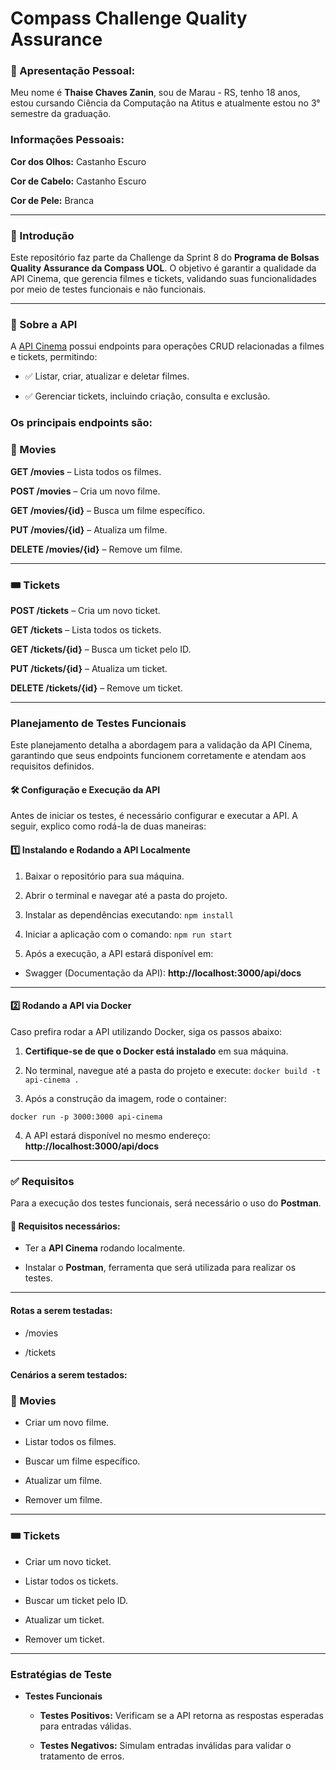 # Compass Challenge Quality Assurance

### 🙋 Apresentação Pessoal:

Meu nome é **Thaise Chaves Zanin**, sou de Marau - RS, tenho 18 anos, estou cursando Ciência da Computação na Atitus e atualmente estou no 3° semestre da graduação.

### Informações Pessoais:

**Cor dos Olhos:** Castanho Escuro

**Cor de Cabelo:** Castanho Escuro

**Cor de Pele:** Branca

---
### 📍 Introdução

Este repositório faz parte da Challenge da Sprint 8 do **Programa de Bolsas Quality Assurance da Compass UOL**. O objetivo é garantir a qualidade da API Cinema, que gerencia filmes e tickets, validando suas funcionalidades por meio de testes funcionais e não funcionais.

---
### 📌 Sobre a API

A [API Cinema](http://localhost:3000/api/docs) possui endpoints para operações CRUD relacionadas a filmes e tickets, permitindo:

- ✅ Listar, criar, atualizar e deletar filmes.

- ✅ Gerenciar tickets, incluindo criação, consulta e exclusão.

### Os principais endpoints são:

### 🎥 Movies

**GET /movies** – Lista todos os filmes.

**POST /movies** – Cria um novo filme.

**GET /movies/{id}** – Busca um filme específico.

**PUT /movies/{id}** – Atualiza um filme.

**DELETE /movies/{id}** – Remove um filme.

---
### 🎟️ Tickets

**POST /tickets** – Cria um novo ticket.

**GET /tickets** – Lista todos os tickets.

**GET /tickets/{id}** – Busca um ticket pelo ID.

**PUT /tickets/{id}** – Atualiza um ticket.

**DELETE /tickets/{id}** – Remove um ticket.

---

### Planejamento de Testes Funcionais

Este planejamento detalha a abordagem para a validação da API Cinema, garantindo que seus endpoints funcionem corretamente e atendam aos requisitos definidos.


#### 🛠️ Configuração e Execução da API

Antes de iniciar os testes, é necessário configurar e executar a API. A seguir, explico como rodá-la de duas maneiras:

#### 1️⃣ Instalando e Rodando a API Localmente

1. Baixar o repositório para sua máquina.

2. Abrir o terminal e navegar até a pasta do projeto.

3. Instalar as dependências executando:
`
npm install
`

4. Iniciar a aplicação com o comando:
`
npm run start
`

5. Após a execução, a API estará disponível em:

- Swagger (Documentação da API): **http://localhost:3000/api/docs**

---
#### 2️⃣ Rodando a API via Docker

Caso prefira rodar a API utilizando Docker, siga os passos abaixo:

1. **Certifique-se de que o Docker está instalado** em sua máquina.

2. No terminal, navegue até a pasta do projeto e execute:
`
docker build -t api-cinema .
`
3. Após a construção da imagem, rode o container:

`
docker run -p 3000:3000 api-cinema
`

4. A API estará disponível no mesmo endereço: **http://localhost:3000/api/docs** 

---
### ✅ Requisitos

Para a execução dos testes funcionais, será necessário o uso do **Postman**.

#### 📌 Requisitos necessários:

- Ter a **API Cinema** rodando localmente.

- Instalar o **Postman**, ferramenta que será utilizada para realizar os testes.

---
#### Rotas a serem testadas:

- /movies

- /tickets

#### Cenários a serem testados:

### 🎥 Movies

- Criar um novo filme.

- Listar todos os filmes.

- Buscar um filme específico.

- Atualizar um filme.

- Remover um filme.

---
### 🎟️ Tickets

- Criar um novo ticket.

- Listar todos os tickets.

- Buscar um ticket pelo ID.

- Atualizar um ticket.

- Remover um ticket.

---
### Estratégias de Teste

- **Testes Funcionais**

   - **Testes Positivos:** Verificam se a API retorna as respostas esperadas para entradas válidas.

   - **Testes Negativos:** Simulam entradas inválidas para validar o tratamento de erros.